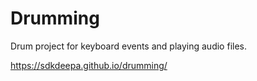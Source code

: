 # Drumming

Drum project for keyboard events and playing audio files. 

https://sdkdeepa.github.io/drumming/
